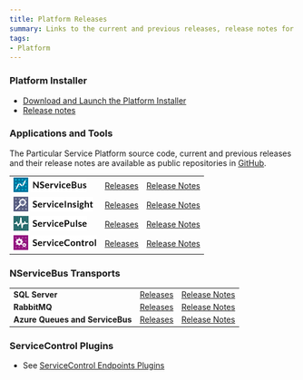 ```yaml
---
title: Platform Releases
summary: Links to the current and previous releases, release notes for the Particular Service Platform applications
tags:
- Platform
---
```



### Platform Installer

- [Download and Launch the Platform Installer](https://s3.amazonaws.com/particular.downloads/PlatformInstaller/PlatformInstaller.application)
- [Release notes](installer)


### Applications and Tools

The Particular Service Platform source code, current and previous releases and their release notes are available as public repositories in [GitHub](https://github.com/particular).


| | | |
|:--- |:--- |:--- |
| <img src="/menu/nservicebus-logo.png"> | [Releases](https://github.com/Particular/NServiceBus/tags) | [Release Notes](https://github.com/Particular/NServiceBus/releases)|
| <img src="/menu/serviceinsight-logo.png"> | [Releases](https://github.com/Particular/ServiceInsight/tags)|[Release Notes](https://github.com/Particular/ServiceInsight/releases)|
| <img src="/menu/servicepulse-logo.png"> | [Releases](https://github.com/Particular/ServicePulse/tags)|[Release Notes](https://github.com/Particular/ServicePulse/releases)|
| <img src="/menu/servicecontrol-logo.png"> | [Releases](https://github.com/Particular/ServiceControl/tags)|[Release Notes](https://github.com/Particular/ServiceControl/releases)|


### NServiceBus Transports

| | | |
|:--- |:--- |:--- |
|**SQL Server**|[Releases](https://github.com/Particular/NServiceBus.SqlServer/tags)| [Release Notes](https://github.com/Particular/NServiceBus.SqlServer/releases)
|**RabbitMQ**|[Releases](https://github.com/Particular/NServiceBus.RabbitMQ/tags)| [Release Notes](https://github.com/Particular/NServiceBus.RabbitMQ/releases)
|**Azure Queues and ServiceBus**|[Releases](https://github.com/Particular/NServiceBus.Azure/tags)| [Release Notes](https://github.com/Particular/NServiceBus.Azure/releases)


### ServiceControl Plugins

* See [ServiceControl Endpoints Plugins](/servicecontrol/plugins/)


